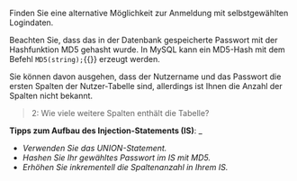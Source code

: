 Finden Sie eine alternative Möglichkeit zur Anmeldung mit selbstgewählten Logindaten.

Beachten Sie, dass das in der Datenbank gespeicherte Passwort mit der Hashfunktion MD5 
gehasht wurde. In MySQL kann ein MD5-Hash mit dem Befehl `MD5(string);`{{}} erzeugt werden.

Sie können davon ausgehen, dass der Nutzername und das Passwort die ersten Spalten der Nutzer-Tabelle sind, 
allerdings ist Ihnen die Anzahl der Spalten nicht bekannt.

>2: Wie viele weitere Spalten enthält die Tabelle?

**Tipps zum Aufbau des Injection-Statements (IS)**: _
- _Verwenden Sie das UNION-Statement._
- _Hashen Sie Ihr gewähltes Passwort im IS mit MD5._
- _Erhöhen Sie inkrementell die Spaltenanzahl in Ihrem IS._
